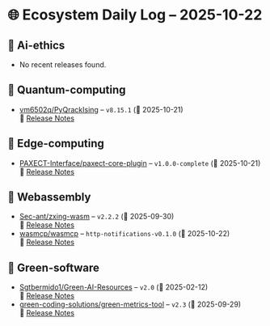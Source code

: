 # 🌐 Ecosystem Daily Log – 2025-10-22

## 🔹 Ai-ethics
- No recent releases found.

## 🔹 Quantum-computing
- [vm6502q/PyQrackIsing](https://github.com/vm6502q/PyQrackIsing/releases/tag/v8.15.1) – `v8.15.1` (📅 2025-10-21)  
  🔗 [Release Notes](https://github.com/vm6502q/PyQrackIsing/releases/tag/v8.15.1)

## 🔹 Edge-computing
- [PAXECT-Interface/paxect-core-plugin](https://github.com/PAXECT-Interface/paxect-core-plugin/releases/tag/v1.0.0-complete) – `v1.0.0-complete` (📅 2025-10-21)  
  🔗 [Release Notes](https://github.com/PAXECT-Interface/paxect-core-plugin/releases/tag/v1.0.0-complete)

## 🔹 Webassembly
- [Sec-ant/zxing-wasm](https://github.com/Sec-ant/zxing-wasm/releases/tag/v2.2.2) – `v2.2.2` (📅 2025-09-30)  
  🔗 [Release Notes](https://github.com/Sec-ant/zxing-wasm/releases/tag/v2.2.2)
- [wasmcp/wasmcp](https://github.com/wasmcp/wasmcp/releases/tag/http-notifications-v0.1.0) – `http-notifications-v0.1.0` (📅 2025-10-22)  
  🔗 [Release Notes](https://github.com/wasmcp/wasmcp/releases/tag/http-notifications-v0.1.0)

## 🔹 Green-software
- [Sgtbermido1/Green-AI-Resources](https://github.com/Sgtbermido1/Green-AI-Resources/releases/tag/v2.0) – `v2.0` (📅 2025-02-12)  
  🔗 [Release Notes](https://github.com/Sgtbermido1/Green-AI-Resources/releases/tag/v2.0)
- [green-coding-solutions/green-metrics-tool](https://github.com/green-coding-solutions/green-metrics-tool/releases/tag/v2.3) – `v2.3` (📅 2025-09-29)  
  🔗 [Release Notes](https://github.com/green-coding-solutions/green-metrics-tool/releases/tag/v2.3)